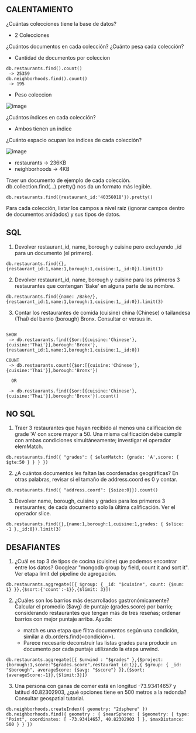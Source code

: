 ## CALENTAMIENTO

¿Cuántas colecciones tiene la base de datos?
- 2 Colecciones

¿Cuántos documentos en cada colección? ¿Cuánto pesa cada colección?

- Cantidad de documentos por coleccion
```
db.restaurants.find().count()
 -> 25359
db.neighborhoods.find().count()
 -> 195 
```

- Peso coleccion 

![image](https://user-images.githubusercontent.com/84474950/123296087-f3508980-d4db-11eb-82ee-b8ae529bb3ca.png)


¿Cuántos índices en cada colección? 

- Ambos tienen un indice

¿Cuánto espacio ocupan los índices de cada colección?


![image](https://user-images.githubusercontent.com/84474950/123296344-2c88f980-d4dc-11eb-8392-ad99c1b147c2.png)
- restaurants ->  236KB
- neighborhoods -> 4KB


Traer un documento de ejemplo de cada colección. db.collection.find(...).pretty() nos da un formato más legible.

```
db.restaurants.find({restaurant_id:'40356018'}).pretty()
```

Para cada colección, listar los campos a nivel raíz (ignorar campos dentro de documentos anidados) y sus tipos de datos.

## SQL
1. Devolver restaurant_id, name, borough y cuisine pero excluyendo _id para un documento (el primero).

```
db.restaurants.find({},{restaurant_id:1,name:1,borough:1,cuisine:1,_id:0}).limit(1)
```

2. Devolver restaurant_id, name, borough y cuisine para los primeros 3 restaurantes que contengan 'Bake' en alguna parte de su nombre.

```
db.restaurants.find({name: /Bake/},{restaurant_id:1,name:1,borough:1,cuisine:1,_id:0}).limit(3)
```

3. Contar los restaurantes de comida (cuisine) china (Chinese) o tailandesa (Thai) del barrio (borough) Bronx. Consultar or versus in.

```

SHOW
 -> db.restaurants.find({$or:[{cuisine:'Chinese'},{cuisine:'Thai'}],borough:'Bronx'},{restaurant_id:1,name:1,borough:1,cuisine:1,_id:0})

COUNT
 -> db.restaurants.count({$or:[{cuisine:'Chinese'},{cuisine:'Thai'}],borough:'Bronx'})
  
  OR
  
 -> db.restaurants.find({$or:[{cuisine:'Chinese'},{cuisine:'Thai'}],borough:'Bronx'}).count()
```

## NO SQL

1. Traer 3 restaurantes que hayan recibido al menos una calificación de grade 'A' con score mayor a 50. Una misma calificación debe cumplir con ambas condiciones simultáneamente; investigar el operador elemMatch.

```
db.restaurants.find({ "grades": { $elemMatch: {grade: 'A',score: { $gte:50 } } } })
```

2. ¿A cuántos documentos les faltan las coordenadas geográficas? En otras palabras, revisar si el tamaño de address.coord es 0 y contar.

```
db.restaurants.find({ "address.coord": {$size:0}}).count()
```

3. Devolver name, borough, cuisine y grades para los primeros 3 restaurantes; de cada documento solo la última calificación. Ver el operador slice.

```
db.restaurants.find({},{name:1,borough:1,cuisine:1,grades: { $slice: -1 },_id:0}).limit(3)
```


## DESAFIANTES

1. ¿Cuál es top 3 de tipos de cocina (cuisine) que podemos encontrar entre los datos? Googlear "mongodb group by field, count it and sort it". Ver etapa limit del pipeline de agregación.

```
db.restaurants.aggregate([{ $group: { _id: "$cuisine", count: {$sum: 1} }},{$sort:{'count':-1}},{$limit: 3}])
```
2. ¿Cuáles son los barrios más desarrollados gastronómicamente? Calcular el promedio ($avg) de puntaje (grades.score) por barrio; considerando restaurantes que tengan más de tres reseñas; ordenar barrios con mejor puntaje arriba. Ayuda:

   - match es una etapa que filtra documentos según una condición, similar a db.orders.find(<condición>).
   - Parece necesario deconstruir las listas grades para producir un documento por cada puntaje utilizando la etapa unwind.

```
db.restaurants.aggregate([{ $unwind : "$grades" },{$project: {borough:1,score:"$grades.score",restaurant_id:1}},{ $group: { _id: "$borough", averageScore: {$avg: "$score"} }},{$sort:{averageScore:-1}},{$limit:3}])
```


3. Una persona con ganas de comer está en longitud -73.93414657 y latitud 40.82302903, ¿qué opciones tiene en 500 metros a la redonda? Consultar geospatial tutorial.

```
db.neighborhoods.createIndex({ geometry: "2dsphere" })
db.neighborhoods.find({ geometry : { $nearSphere: { $geometry: { type: "Point", coordinates: [ -73.93414657, 40.82302903 ] }, $maxDistance: 500 } } })
```
